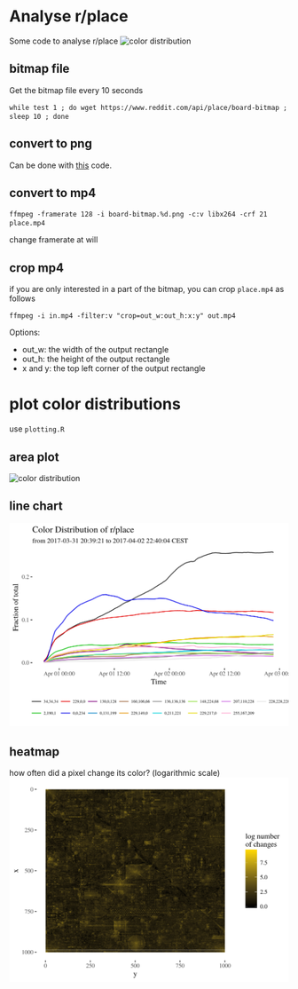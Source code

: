 # Analyse r/place
Some code to analyse r/place
![color distribution](https://github.com/schochastics/rplace/blob/master/colordistribution.png)

## bitmap file

Get the bitmap file every 10 seconds

```shell
while test 1 ; do wget https://www.reddit.com/api/place/board-bitmap ; sleep 10 ; done
```
## convert to png

Can be done with [this](https://github.com/trosh/rplace/blob/master/rplacelapse.py) code.

## convert to mp4

```shell
ffmpeg -framerate 128 -i board-bitmap.%d.png -c:v libx264 -crf 21 place.mp4
```
change framerate at will

## crop mp4
if you are only interested in a part of the bitmap, you can crop `place.mp4` as follows
```shell
ffmpeg -i in.mp4 -filter:v "crop=out_w:out_h:x:y" out.mp4
```
Options:
* out_w: the width of the output rectangle
* out_h: the height of the output rectangle
* x and y: the top left corner of the output rectangle


# plot color distributions

use `plotting.R`
 
## area plot
![color distribution](https://github.com/schochastics/rplace/blob/master/colordistribution.png)

## line chart
![color_distribution_line](colordistribution_line.png)

## heatmap
how often did a pixel change its color? (logarithmic scale)
![heatmap](heatmap.png)

